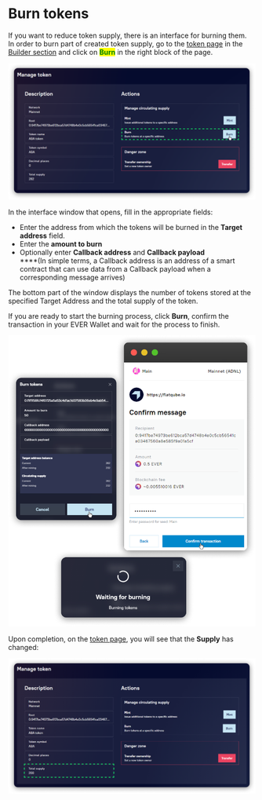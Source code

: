 # Burn tokens

If you want to reduce token supply, there is an interface for burning them.\
In order to burn part of created token supply, go to the [token page](../interface/token-page.md) in the [Builder section](../) and click on <mark style="color:green;">**Burn**</mark> in the right block of the page.

![](<../../../.gitbook/assets/image (202).png>)

In the interface window that opens, fill in the appropriate fields:

* Enter the address from which the tokens will be burned in the **Target address** field.
* Enter the **amount to burn**
* Optionally enter **Callback address** and **Callback payload**\
  \*\*\*\*(In simple terms, a Сallback address is an address of a smart contract that can use data from a Callback payload when a corresponding message arrives)

The bottom part of the window displays the number of tokens stored at the specified Target Address and the total supply of the token.

If you are ready to start the burning process, click **Burn**, confirm the transaction in your EVER Wallet and wait for the process to finish.

![](<../../../.gitbook/assets/image (157).png>)

Upon completion, on the [token page](../interface/token-page.md), you will see that the **Supply** has changed:

![](<../../../.gitbook/assets/image (31).png>)
